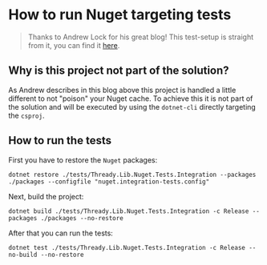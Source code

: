 # How to run Nuget targeting tests
> Thanks to Andrew Lock for his great blog! This test-setup is straight from it, you can find it [here](https://andrewlock.net/creating-a-source-generator-part-3-integration-testing-and-packaging/).

## Why is this project not part of the solution?
As Andrew describes in this blog above this project is handled a little different to not "poison" your Nuget cache.
To achieve this it is not part of the solution and will be executed by using the `dotnet-cli` directly targeting the `csproj`.

## How to run the tests
First you have to restore the `Nuget` packages:
```shell
dotnet restore ./tests/Thready.Lib.Nuget.Tests.Integration --packages ./packages --configfile "nuget.integration-tests.config"
```

Next, build the project:
```shell
dotnet build ./tests/Thready.Lib.Nuget.Tests.Integration -c Release --packages ./packages --no-restore 
```

After that you can run the tests:
```shell
dotnet test ./tests/Thready.Lib.Nuget.Tests.Integration -c Release --no-build --no-restore  
```